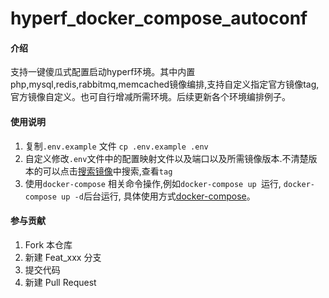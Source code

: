 # hyperf_docker_compose_autoconf

#### 介绍
支持一键傻瓜式配置启动hyperf环境。其中内置php,mysql,redis,rabbitmq,memcached镜像编排,支持自定义指定官方镜像tag,官方镜像自定义。也可自行增减所需环境。后续更新各个环境编排例子。

#### 使用说明

1.  复制`.env.example` 文件 ```cp .env.example .env```
2.  自定义修改`.env`文件中的配置映射文件以及端口以及所需镜像版本.不清楚版本的可以点击[搜索镜像](https://registry.hub.docker.com/ "搜索镜像")中搜索,查看`tag`
3.  使用`docker-compose` 相关命令操作,例如```docker-compose up ```运行, ```docker-compose up -d```后台运行, 具体使用方式[docker-compose](https://www.runoob.com/docker/docker-compose.html "docker-compose")。

#### 参与贡献

1.  Fork 本仓库
2.  新建 Feat_xxx 分支
3.  提交代码
4.  新建 Pull Request
